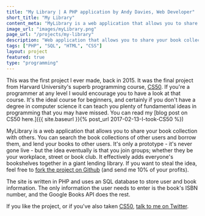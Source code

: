 ```yaml
---
title: "My Library | A PHP application by Andy Davies, Web Developer"
short_title: "My Library"
content_meta: "MyLibrary is a web application that allows you to share your book collection with others in your local community."
image_url: "images/myLibrary.png"
page_url: "/projects/my-library"
description: "Web application that allows you to share your book collection"
tags: ["PHP", "SQL", "HTML", "CSS"]
layout: project
featured: true
type: "programming"
---
```


This was the first project I ever made, back in 2015. It was the final project from Harvard University's superb programming course, [CS50](https://cs50.harvard.edu/). If you're a programmer at any level I would encourage you to have a look at that course. It's the ideal course for beginners, and certainly if you don't have a degree in computer science it can teach you plenty of fundamental ideas in programming that you may have missed. You can read my [blog post on CS50 here.]({{ site.baseurl }}{% post_url 2017-02-13-I-took-CS50 %})

MyLibrary is a web application that allows you to share your book collection with others. You can search the book collections of other users and borrow them, and lend your books to other users. It's only a prototype - it's never gone live - but the idea eventually is that you join groups; whether they be your workplace, street or book club. It effectively adds everyone's bookshelves together in a giant lending library. If you want to steal the idea, feel free to [fork the project on Github](https://github.com/andavies/myLibrary) (and send me 10% of your profits).

The site is written in PHP and uses an SQL database to store user and book information. The only information the user needs to enter is the book's ISBN number, and the Google Books API does the rest.

If you like the project, or if you've also taken [CS50](https://cs50.harvard.edu/), [talk to me on Twitter](https://twitter.com/1andydavies1).